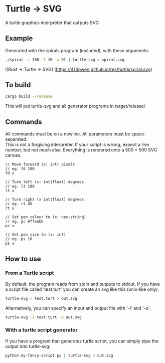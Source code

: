 # Turtle -> SVG

A turtle graphics interpreter that outputs SVG

## Example

Generated with the spirals program (included), with these arguments:

```bash
./spiral -i 200 -l 10 -a 91 | turtle-svg > spiral.svg
```

![Rust -> Turtle -> SVG]
(https://414owen.github.io/res/turtle/spiral.svg)

## To build

```bash
cargo build --release
```

This will put turtle-svg and all generator programs in target/release/

## Commands

All commands must be on a newline. All parameters must be space-separated.  
This is not a forgiving interpreter. If your script is wrong, expect a line  
number, but not much else. Everything is rendered onto a 500 * 500 SVG canvas.  

```
// Move forward (x: int) pixels
// eg. fd 100
fd x

// Turn left (x: int|float) degrees
// eg. lt 180
lt x

// Turn right (x int|float) degrees
// eg. rt 45
rt x

// Set pen colour to (x: hex-string)
// eg. pc #ffaabb
pc x

// Set pen size to (x: int)
// eg. ps 10
ps x
```

## How to use

### From a Turtle script

By default, the program reads from stdin and outputs to stdout. If you have a
script file called 'test.turt' you can create an svg like this (unix-like
only):

```bash
turtle-svg < test.turt > out.svg
```

Alternatively, you can specify an input and output file with '-i' and '-o'.

```bash
turtle-svg -i test.turt -o out.svg
```

### With a turtle script generator

If you have a program that generates turtle script, you can simply pipe the
output into turtle-svg:

```bash
python my-fancy-script.py | turtle-svg > out.svg
```
